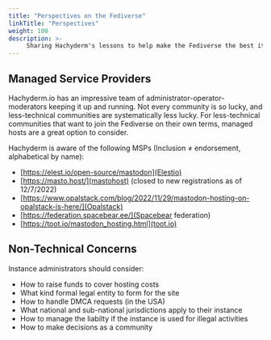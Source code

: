 ```yaml
---
title: "Perspectives on the Fediverse"
linkTitle: "Perspectives"
weight: 100
description: >-
     Sharing Hachyderm's lessons to help make the Fediverse the best it can be.
---
```


## Managed Service Providers

Hachyderm.io has an impressive team of administrator-operator-moderators keeping it up and running. Not every community is so lucky, and less-technical communities are systematically less lucky. For less-technical communities that want to join the Fediverse on their own terms, managed hosts are a great option to consider.

Hachyderm is aware of the following MSPs (Inclusion ≠ endorsement, alphabetical by name):

 * [https://elest.io/open-source/mastodon](Elestio)
 * [https://masto.host/](mastohost) (closed to new registrations as of 12/7/2022)
 * [https://www.opalstack.com/blog/2022/11/29/mastodon-hosting-on-opalstack-is-here/](Opalstack)
 * [https://federation.spacebear.ee/](Spacebear federation)
 * [https://toot.io/mastodon_hosting.html](toot.io)


 ## Non-Technical Concerns
 
 Instance administrators should consider:
 
  * How to raise funds to cover hosting costs
  * What kind formal legal entity to form for the site
  * How to handle DMCA requests (in the USA)
  * What national and sub-national jurisdictions apply to their instance
  * How to manage the liabilty if the instance is used for illegal activities
  * How to make decisions as a community 
